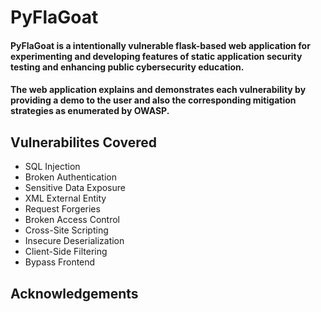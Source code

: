 # PyFlaGoat
#### PyFlaGoat is a intentionally vulnerable flask-based web application for experimenting and developing features of static application security testing and enhancing public cybersecurity education. <br>
#### The web application explains and demonstrates each vulnerability by providing a demo to the user and also the corresponding mitigation strategies as enumerated by OWASP.
## Vulnerabilites Covered
- SQL Injection
- Broken Authentication
- Sensitive Data Exposure
- XML External Entity
- Request Forgeries
- Broken Access Control
- Cross-Site Scripting 
- Insecure Deserialization
- Client-Side Filtering
- Bypass Frontend
## Acknowledgements
